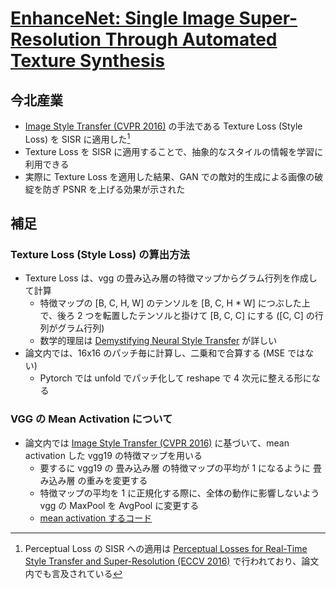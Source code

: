 # [EnhanceNet: Single Image Super-Resolution Through Automated Texture Synthesis](https://arxiv.org/abs/1612.07919)

## 今北産業

* [Image Style Transfer (CVPR 2016)](https://ieeexplore.ieee.org/document/7780634) の手法である Texture Loss (Style Loss) を SISR に適用した[^PerceptualLoss]
* Texture Loss を SISR に適用することで、抽象的なスタイルの情報を学習に利用できる
* 実際に Texture Loss を適用した結果、GAN での敵対的生成による画像の破綻を防ぎ PSNR を上げる効果が示された

[^PerceptualLoss]: Perceptual Loss の SISR への適用は [Perceptual Losses for Real-Time Style Transfer and Super-Resolution (ECCV 2016)](https://arxiv.org/abs/1603.08155) で行われており、論文内でも言及されている

## 補足

### Texture Loss (Style Loss) の算出方法

* Texture Loss は、vgg の畳み込み層の特徴マップからグラム行列を作成して計算
  * 特徴マップの [B, C, H, W] のテンソルを [B, C, H * W] につぶした上で、後ろ 2 つを転置したテンソルと掛けて [B, C, C] にする ([C, C] の行列がグラム行列)
  * 数学的理屈は [Demystifying Neural Style Transfer](https://arxiv.org/abs/1701.01036) が詳しい
* 論文内では、16x16 のパッチ毎に計算し、二乗和で合算する (MSE ではない)
  * Pytorch では unfold でパッチ化して reshape で 4 次元に整える形になる

### VGG の Mean Activation について

* 論文内では [Image Style Transfer (CVPR 2016)](https://ieeexplore.ieee.org/document/7780634) に基づいて、mean activation した vgg19 の特徴マップを用いる
  * 要するに vgg19 の 畳み込み層 の特徴マップの平均が 1 になるように 畳み込み層 の重みを変更する
  * 特徴マップの平均を 1 に正規化する際に、全体の動作に影響しないよう vgg の MaxPool を AvgPool に変更する
  * [mean activation するコード](../../data/generate_normalized_vgg19.py)

